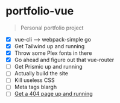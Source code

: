 # portfolio-vue

> Personal portfolio project

* [x] vue-cli --> webpack-simple go
* [x] Get Tailwind up and running
* [x] Throw some Plex fonts in there
* [x] Go ahead and figure out that vue-router
* [ ] Get Prismic up and running
* [ ] Actually build the site
* [ ] Kill useless CSS
* [ ] Meta tags blargh
* [ ] [Get a 404 page up and running](https://help.github.com/articles/creating-a-custom-404-page-for-your-github-pages-site/)
